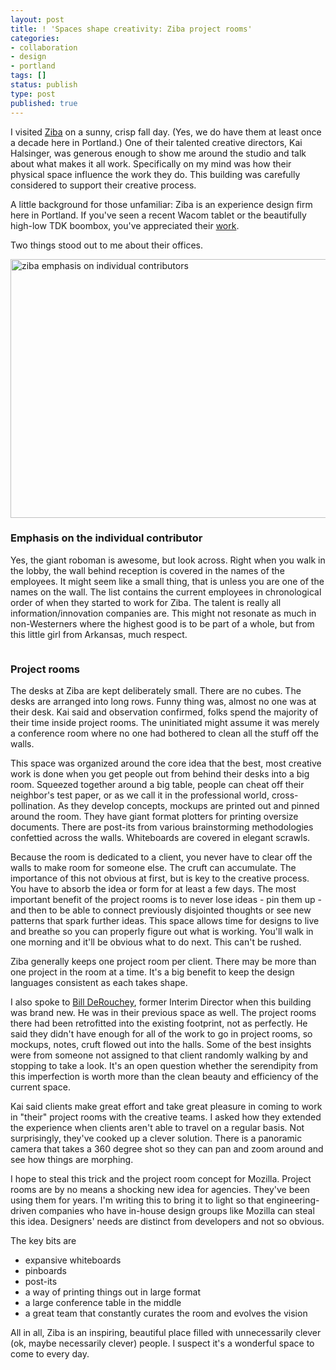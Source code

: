 ```yaml
---
layout: post
title: ! 'Spaces shape creativity: Ziba project rooms'
categories:
- collaboration
- design
- portland
tags: []
status: publish
type: post
published: true
---
```

I visited <a title="ziba industrial design agency" href="http://ziba.com">Ziba</a> on a sunny, crisp fall day. (Yes, we do have them at least once a decade here in Portland.) One of their talented creative directors, Kai Halsinger, was generous enough to show me around the studio and talk about what makes it all work. Specifically on my mind was how their physical space influence the work they do. This building was carefully considered to support their creative process.

A little background for those unfamiliar: Ziba is an experience design firm here in Portland. If you've seen a recent Wacom tablet or the beautifully high-low TDK boombox, you've appreciated their <a href="http://www.ziba.com/#/work/">work</a>.

Two things stood out to me about their offices.

<a href="http://skinnywhitegirl.com/blog/wp-content/uploads/2011/11/ziba-names.jpg"><img class="alignleft size-large wp-image-642" title="ziba-names" src="http://skinnywhitegirl.com/blog/wp-content/uploads/2011/11/ziba-names-600x414.jpg" alt="ziba emphasis on individual contributors" width="600" height="414" /></a>
<h3>Emphasis on the individual contributor</h3>
Yes, the giant roboman is awesome, but look across. Right when you walk in the lobby, the wall behind reception is covered in the names of the employees. It might seem like a small thing, that is unless you are one of the names on the wall. The list contains the current employees in chronological order of when they started to work for Ziba. The talent is really all information/innovation companies are. This might not resonate as much in non-Westerners where the highest good is to be part of a whole, but from this little girl from Arkansas, much respect.

<a href="http://skinnywhitegirl.com/blog/wp-content/uploads/2011/11/ziba-project-rooms.jpg"><img class="alignleft size-large wp-image-637" title="ziba-project-room" src="http://skinnywhitegirl.com/blog/wp-content/uploads/2011/11/ziba-project-rooms-600x440.jpg" alt="" /></a>
<h3>Project rooms</h3>
The desks at Ziba are kept deliberately small. There are no cubes. The desks are arranged into long rows. Funny thing was, almost no one was at their desk. Kai said and observation confirmed, folks spend the majority of their time inside project rooms. The uninitiated might assume it was merely a conference room where no one had bothered to clean all the stuff off the walls.

This space was organized around the core idea that the best, most creative work is done when you get people out from behind their desks into a big room. Squeezed together around a big table, people can cheat off their neighbor's test paper, or as we call it in the professional world, cross-pollination. As they develop concepts, mockups are printed out and pinned around the room. They have giant format plotters for printing oversize documents. There are post-its from various brainstorming methodologies confettied across the walls. Whiteboards are covered in elegant scrawls.

Because the room is dedicated to a client, you never have to clear off the walls to make room for someone else. The cruft can accumulate. The importance of this not obvious at first, but is key to the creative process. You have to absorb the idea or form for at least a few days. The most important benefit of the project rooms is to never lose ideas - pin them up - and then to be able to connect previously disjointed thoughts or see new patterns that spark further ideas. This space allows time for designs to live and breathe so you can properly figure out what is working. You'll walk in one morning and it'll be obvious what to do next. This can't be rushed.

Ziba generally keeps one project room per client. There may be more than one project in the room at a time. It's a big benefit to keep the design languages consistent as each takes shape.

I also spoke to <a title="twitter - Bill DeRouchey" href="https://twitter.com/#!/billder">Bill DeRouchey</a>, former Interim Director when this building was brand new. He was in their previous space as well. The project rooms there had been retrofitted into the existing footprint, not as perfectly. He said they didn't have enough for all of the work to go in project rooms, so mockups, notes, cruft flowed out into the halls. Some of the best insights were from someone not assigned to that client randomly walking by and stopping to take a look. It's an open question whether the serendipity from this imperfection is worth more than the clean beauty and efficiency of the current space.

Kai said clients make great effort and take great pleasure in coming to work in "their" project rooms with the creative teams. I asked how they extended the experience when clients aren't able to travel on a regular basis. Not surprisingly, they've cooked up a clever solution. There is a panoramic camera that takes a 360 degree shot so they can pan and zoom around and see how things are morphing.

I hope to steal this trick and the project room concept for Mozilla. Project rooms are by no means a shocking new idea for agencies. They've been using them for years. I'm writing this to bring it to light so that engineering-driven companies who have in-house design groups like Mozilla can steal this idea. Designers' needs are distinct from developers and not so obvious.

The key bits are
<ul>
	<li>expansive whiteboards</li>
	<li>pinboards</li>
	<li>post-its</li>
	<li>a way of printing things out in large format</li>
	<li>a large conference table in the middle</li>
	<li>a great team that constantly curates the room and evolves the vision</li>
</ul>
All in all, Ziba is an inspiring, beautiful place filled with unnecessarily clever (ok, maybe necessarily clever) people. I suspect it's a wonderful space to come to every day.
